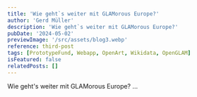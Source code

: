 ```yaml
---
title: 'Wie geht`s weiter mit GLAMorous Europe?'
author: 'Gerd Müller'
description: 'Wie geht`s weiter mit GLAMorous Europe?'
pubDate: '2024-05-02'
previewImage: '/src/assets/blog3.webp'
reference: third-post
tags: [PrototypeFund, Webapp, OpenArt, Wikidata, OpenGLAM]
isFeatured: false
relatedPosts: []
---
```


Wie geht's weiter mit GLAMorous Europe? …
